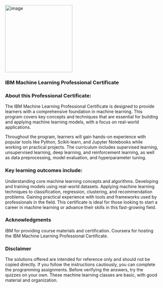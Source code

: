 <img width="219" alt="image" src="https://github.com/user-attachments/assets/4a102c05-c945-427c-aa69-c87ad5acaf11">


### IBM Machine Learning Professional Certificate

### About this Professional Certificate:

The IBM Machine Learning Professional Certificate is designed to provide learners with a comprehensive foundation in machine learning. This program covers key concepts and techniques that are essential for building and applying machine learning models, with a focus on real-world applications.

Throughout the program, learners will gain hands-on experience with popular tools like Python, Scikit-learn, and Jupyter Notebooks while working on practical projects. The curriculum includes supervised learning, unsupervised learning, deep learning, and reinforcement learning, as well as data preprocessing, model evaluation, and hyperparameter tuning.

### Key learning outcomes include:

Understanding core machine learning concepts and algorithms.
Developing and training models using real-world datasets.
Applying machine learning techniques to classification, regression, clustering, and recommendation problems.
Gaining practical experience with tools and frameworks used by professionals in the field.
This certificate is ideal for those looking to start a career in machine learning or advance their skills in this fast-growing field.

### Acknowledgments
IBM for providing course materials and certification.
Coursera for hosting the IBM Machine Learning Professional Certificate.

### Disclaimer
The solutions offered are intended for reference only and should not be copied directly. If you follow the instructions cautiously, you can complete the programming assignments. Before verifying the answers, try the quizzes on your own. These machine learning classes are basic, with good material and organization.
